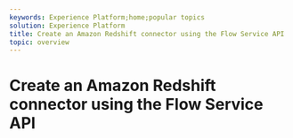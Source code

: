 ```yaml
---
keywords: Experience Platform;home;popular topics
solution: Experience Platform
title: Create an Amazon Redshift connector using the Flow Service API
topic: overview
---
```


# Create an Amazon Redshift connector using the Flow Service API